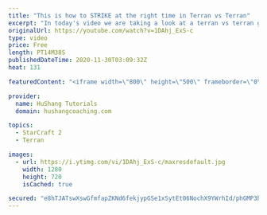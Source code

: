 ```yaml
---
title: "This is how to STRIKE at the right time in Terran vs Terran"
excerpt: "In today's video we are taking a look at a terran vs terran game I played that showcases some patience and how I like to calculate when it's the correct time to attack!  Coaching -------------------------------------------------------------------------- Website: https://www.hushangcoaching.com  Interested"
originalUrl: https://youtube.com/watch?v=1DAhj_ExS-c
type: video
price: Free
length: PT14M38S
publishedDateTime: 2020-11-30T03:09:32Z
heat: 131

featuredContent: "<iframe width=\"800\" height=\"500\" frameborder=\"0\" src=\"https://www.youtube.com/embed/1DAhj_ExS-c\" allow=\"accelerometer; autoplay; encrypted-media; gyroscope; picture-in-picture\" allowfullscreen></iframe>"

provider:
  name: HuShang Tutorials
  domain: hushangcoaching.com

topics:
  - StarCraft 2
  - Terran

images:
  - url: https://i.ytimg.com/vi/1DAhj_ExS-c/maxresdefault.jpg
    width: 1280
    height: 720
    isCached: true

secured: "e8hTJATswXswGfmfapZKNd6fekjypGSe1xSytEt06NochX9YWrhId/phGMP3hXbE2Mp2AqSSOi07y/2CQ+8xjk2RQ6fpVRffySHMcjw9kAzEgYxHohCjT1pqx+AP3GJfLSn/kvz45AmN6kxngyu89ZJxKB4OW4geBHtVsnk+g1azNVXoOQANGKJlWnbcVV25+t/mfagc2/hjsMeWWe3EqKe2nV7DoJ6BfEqD0iprNab8UxQJJ75R/XjD7Hgycm90h/+7zh/oUXk+g+/LYGgp77GANJQrwbg8IIP5FyWRfiNT+oMedvYv+bBdzukU2SgfDVlEAL0ynW89zOvnX40+CPUxdAZGcAqouvtXAyAwrFXbaD1Sy4qUk0nXZprRMtFHWZn158XdHzahe/2Rl0yvI2bfLnKFyIf141uipOQd8AI=;Fl1ipSFfnbPLd+o02dMJQQ=="
---
```


